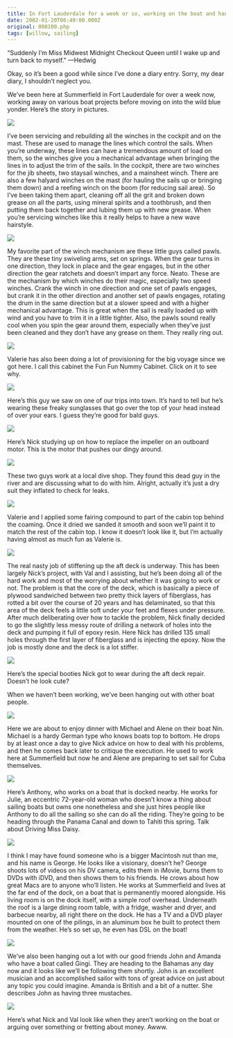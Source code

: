 ```yaml
---
title: In Fort Lauderdale for a week or so, working on the boat and hanging out with other boatees
date: 2002-01-20T06:49:00.000Z
original: 000100.php
tags: [willow, sailing]
---
```


“Suddenly I’m Miss Midwest Midnight Checkout Queen until I wake up and turn back to myself.” —Hedwig

Okay, so it’s been a good while since I’ve done a diary entry. Sorry, my dear diary, I shouldn’t neglect you.

We’ve been here at Summerfield in Fort Lauderdale for over a week now, working away on various boat projects before moving on into the wild blue yonder. Here’s the story in pictures.

<p class="polaroid" style="--deg: -2deg"><img src="./winch-rebuilding.jpg" /></p>

I’ve been servicing and rebuilding all the winches in the cockpit and on the mast. These are used to manage the lines which control the sails. When you’re underway, these lines can have a tremendous amount of load on them, so the winches give you a mechanical advantage when bringing the lines in to adjust the trim of the sails. In the cockpit, there are two winches for the jib sheets, two staysail winches, and a mainsheet winch. There are also a few halyard winches on the mast (for hauling the sails up or bringing them down) and a reefing winch on the boom (for reducing sail area). So I’ve been taking them apart, cleaning off all the grit and broken down grease on all the parts, using mineral spirits and a toothbrush, and then putting them back together and lubing them up with new grease. When you’re servicing winches like this it really helps to have a new wave hairstyle.

<p class="polaroid" style="--deg: -2deg"><img src="./winch-pawls.jpg" /></p>

My favorite part of the winch mechanism are these little guys called pawls. They are these tiny swiveling arms, set on springs. When the gear turns in one direction, they lock in place and the gear engages, but in the other direction the gear ratchets and doesn’t impart any force. Neato. These are the mechanism by which winches do their magic, especially two speed winches. Crank the winch in one direction and one set of pawls engages, but crank it in the other direction and another set of pawls engages, rotating the drum in the same direction but at a slower speed and with a higher mechanical advantage. This is great when the sail is really loaded up with wind and you have to trim it in a little tighter. Also, the pawls sound really cool when you spin the gear around them, especially when they’ve just been cleaned and they don’t have any grease on them. They really ring out.

<p class="polaroid" style="--deg: -2deg"><img src="./funcabinet-0.jpg" /></p>

Valerie has also been doing a lot of provisioning for the big voyage since we got here. I call this cabinet the Fun Fun Nummy Cabinet. Click on it to see why.

<p class="polaroid" style="--deg: -2deg"><img src="./sunglassguy.jpg" /></p>

Here’s this guy we saw on one of our trips into town. It’s hard to tell but he’s wearing these freaky sunglasses that go over the top of your head instead of over your ears. I guess they’re good for bald guys.

<p class="polaroid" style="--deg: -2deg"><img src="./nick-outboard.jpg" /></p>

Here’s Nick studying up on how to replace the impeller on an outboard motor. This is the motor that pushes our dingy around.

<p class="polaroid" style="--deg: -2deg"><img src="./inflateddeadguy.jpg" /></p>

These two guys work at a local dive shop. They found this dead guy in the river and are discussing what to do with him. Alright, actually it’s just a dry suit they inflated to check for leaks.

<p class="polaroid" style="--deg: -2deg"><img src="./coaming-epoxy.jpg" /></p>

Valerie and I applied some fairing compound to part of the cabin top behind the coaming. Once it dried we sanded it smooth and soon we’ll paint it to match the rest of the cabin top. I know it doesn’t look like it, but I’m actually having almost as much fun as Valerie is.

<p class="polaroid" style="--deg: -2deg"><img src="./nick-aftdeck.jpg" /></p>

The real nasty job of stiffening up the aft deck is underway. This has been largely Nick’s project, with Val and I assisting, but he’s been doing all of the hard work and most of the worrying about whether it was going to work or not. The problem is that the core of the deck, which is basically a piece of plywood sandwiched between two pretty thick layers of fiberglass, has rotted a bit over the course of 20 years and has delaminated, so that this area of the deck feels a little soft under your feet and flexes under pressure. After much deliberating over how to tackle the problem, Nick finally decided to go the slightly less messy route of drilling a network of holes into the deck and pumping it full of epoxy resin. Here Nick has drilled 135 small holes through the first layer of fiberglass and is injecting the epoxy. Now the job is mostly done and the deck is a lot stiffer.

<p class="polaroid" style="--deg: -2deg"><img src="./nick-booties.jpg" /></p>

Here’s the special booties Nick got to wear during the aft deck repair. Doesn’t he look cute?

When we haven’t been working, we’ve been hanging out with other boat people.

<p class="polaroid" style="--deg: -2deg"><img src="./withmichaelandalene.jpg" /></p>

Here we are about to enjoy dinner with Michael and Alene on their boat Nin. Michael is a hardy German type who knows boats top to bottom. He drops by at least once a day to give Nick advice on how to deal with his problems, and then he comes back later to critique the execution. He used to work here at Summerfield but now he and Alene are preparing to set sail for Cuba themselves.

<p class="polaroid" style="--deg: -2deg"><img src="./anthony.jpg" /></p>

Here’s Anthony, who works on a boat that is docked nearby. He works for Julie, an eccentric 72-year-old woman who doesn’t know a thing about sailing boats but owns one nonetheless and she just hires people like Anthony to do all the sailing so she can do all the riding. They’re going to be heading through the Panama Canal and down to Tahiti this spring. Talk about Driving Miss Daisy.

<p class="polaroid" style="--deg: -2deg"><img src="./george.jpg" /></p>

I think I may have found someone who is a bigger Macintosh nut than me, and his name is George. He looks like a visionary, doesn’t he? George shoots lots of videos on his DV camera, edits them in iMovie, burns them to DVDs with iDVD, and then shows them to his friends. He crows about how great Macs are to anyone who’ll listen. He works at Summerfield and lives at the far end of the dock, on a boat that is permanently moored alongside. His living room is on the dock itself, with a simple roof overhead. Underneath the roof is a large dining room table, with a fridge, washer and dryer, and barbecue nearby, all right there on the dock. He has a TV and a DVD player mounted on one of the pilings, in an aluminum box he built to protect them from the weather. He’s so set up, he even has DSL on the boat!

<p class="polaroid" style="--deg: -2deg"><img src="./johnandamanda.jpg" /></p>

We’ve also been hanging out a lot with our good friends John and Amanda who have a boat called Gingi. They are heading to the Bahamas any day now and it looks like we’ll be following them shortly. John is an excellent musician and an accomplished sailor with tons of great advice on just about any topic you could imagine. Amanda is British and a bit of a nutter. She describes John as having three mustaches.

<p class="polaroid" style="--deg: -2deg"><img src="./nickval-sweeties.jpg" /></p>

Here’s what Nick and Val look like when they aren’t working on the boat or arguing over something or fretting about money. Awww.
